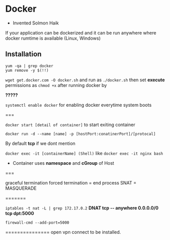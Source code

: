 # Docker

- Invented Solmon Haik

If your application can be dockerized and it can be run anywhere where docker rumtime is available (Linux, Windows)


## Installation 

```
yum -qa | grep docker
yum remove -y $(!!)
```


`wget get.docker.com -O docker.sh` and run as `./docker.sh` then set **execute** permissions as `chmod +x`
after running docker by 

**?????**


`systemctl enable docker` for enabling docker everytime system boots

===

`docker start [detail of container]`  to start exiting container 

`docker run -d --name [name] -p [hostPort:conatinerPort]/[protocal]`

By default **tcp** if we dont mention 

`docker exec -it [containerName] (Shell)` like `docker exec -it nginx bash` 

  - Container uses **namespace** and **cGroup** of Host

===

graceful termination 
forced termination = end process 
SNAT = MASQUERADE 

=======

`iptables -t nat -L | grep 172.17.0.2` 
**DNAT  tcp --  anywhere    0.0.0.0/0   tcp dpt:5000**

`firewall-cmd --add-port=5000` 


===============
open vpn connect to be installed. 
